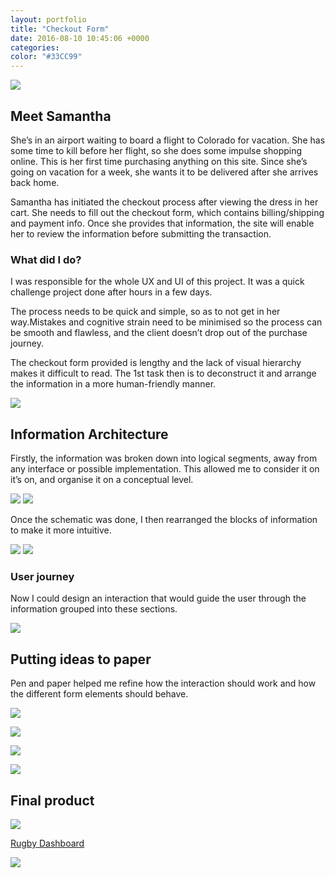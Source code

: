 ```yaml
---
layout: portfolio
title: "Checkout Form"
date: 2016-08-10 10:45:06 +0000
categories:
color: "#33CC99"
---
```


![](checkout-form-featured-5ab6ff36-0375-4566-8df4-4f7251e71b8b.png)

## Meet Samantha

She’s in an airport waiting to board a flight to Colorado for vacation. She has some time to kill before her flight, so she does some impulse shopping online. This is her first time purchasing anything on this site. Since she’s going on vacation for a week, she wants it to be delivered after she arrives back home.

Samantha has initiated the checkout process after viewing the dress in her cart. She needs to fill out the checkout form, which contains billing/shipping and payment info. Once she provides that information, the site will enable her to review the information before submitting the transaction.

### What did I do?

I was responsible for the whole UX and UI of this project. It was a quick challenge project done after hours in a few days.

The process needs to be quick and simple, so as to not get in her way.Mistakes and cognitive strain need to be minimised so the process can be smooth and flawless, and the client doesn’t drop out of the purchase journey.

The checkout form provided is lengthy and the lack of visual hierarchy makes it difficult to read. The 1st task then is to deconstruct it and arrange the information in a more human-friendly manner.

![](Screen-Shot-2016-08-24-at-16-b931d182-49da-4f78-8cc2-f9abf66743aa.13.29-cropped.png)

## Information Architecture

Firstly, the information was broken down into logical segments, away from any interface or possible implementation. This allowed me to consider it on it’s on, and organise it on a conceptual level.

![](Checkout-form-IA-1-l.svg)
![](Checkout-form-IA-1-r.svg)

Once the schematic was done, I then rearranged the blocks of information to make it more intuitive.

![](Checkout-form-IA-2-l.svg)
![](Checkout-form-IA-2-r.svg)

### User journey

Now I could design an interaction that would guide the user through the information grouped into these sections.

![](user-journey-60bb3289-28a4-491b-9fe6-8ebeedafcd4a.svg)

## Putting ideas to paper

Pen and paper helped me refine how the interaction should work and how the different form elements should behave.

![](Scanned_20160516-14372-01-86d4af6c-d20c-4f3c-88be-a5bbffe34722.png)

![](Scanned_20160516-1436-01-15eb77f9-aac0-4c9f-bb55-1b67d327d2e1.png)

![](Scanned_20160516-14362-01-83c7f06f-8aad-461c-b259-6b49565bac12.png)

![](Scanned_20160516-1437-01-c2367651-e7da-498f-b605-d427d390c766.png)

## Final product

![](Artboard-1-2659f527-7eb2-411c-8568-c0119ba0c646.png)

[Rugby Dashboard](https://goncaloandrade.com/portfolio/rugby-dashboard/)

![](rubgy-stats-featured-1acaae71-2a53-4b90-ac71-045cabc7195a.png)
